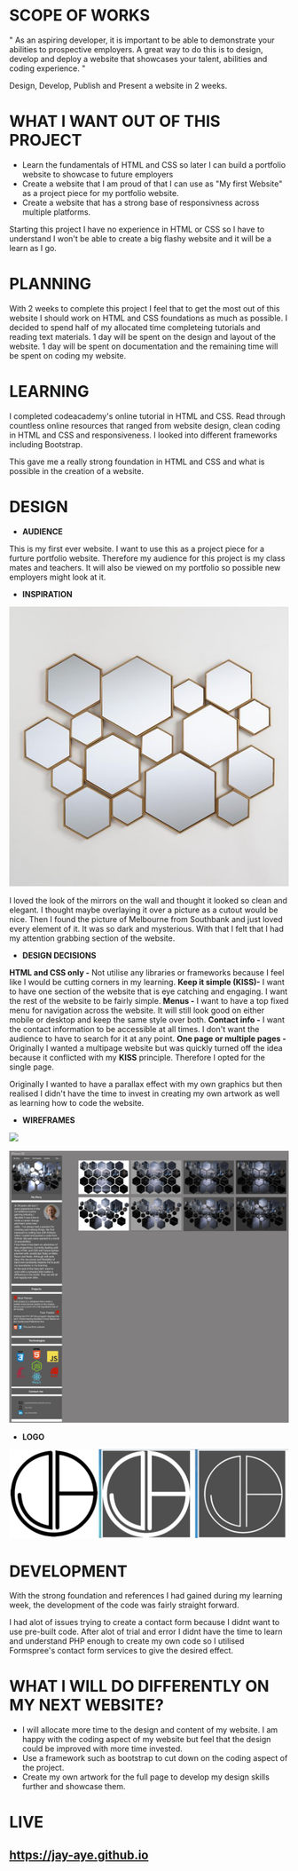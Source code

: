 # SCOPE OF WORKS

" As an aspiring developer, it is important to be able to demonstrate your abilities to prospective employers. A great way to do this is to design, develop and deploy a website that showcases your talent, abilities and coding experience. "

Design, Develop, Publish and Present a website in 2 weeks.

# WHAT I WANT OUT OF THIS PROJECT

* Learn the fundamentals of HTML and CSS so later I can build a portfolio website to showcase to future employers
* Create a website that I am proud of that I can use as "My first Website" as a project piece for my portfolio website.
* Create a website that has a strong base of responsivness across multiple platforms.

Starting this project I have no experience in HTML or CSS so I have to understand I won't be able to create a big flashy website and it will be a learn as I go.

# PLANNING

With 2 weeks to complete this project I feel that to get the most out of this website I should work on HTML and CSS foundations as much as possible.  I decided to spend half of my allocated time completeing tutorials and reading text materials. 1 day will be spent on the design and layout of the website.  1 day will be spent on documentation and the remaining time will be spent on coding my website.

# LEARNING

I completed codeacademy's online tutorial in HTML and CSS.  Read through countless online resources that ranged from website design, clean coding in HTML and CSS and responsiveness.  I looked into different frameworks including Bootstrap.

This gave me a really strong foundation in HTML and CSS and what is possible in the creation of a website.

# DESIGN

* **AUDIENCE**

This is my first ever website.  I want to use this as a project piece for a furture portfolio website.  Therefore my audience for this project is my class mates and teachers.  It will also be viewed on my portfolio so possible new employers might look at it.

* **INSPIRATION**

![](https://github.com/Jay-Aye/jay-aye.github.io/blob/master/images/MirrorInspiration.jpg)

I loved the look of the mirrors on the wall and thought it looked so clean and elegant.  I thought maybe overlaying it over a picture as a cutout would be nice.
Then I found the picture of Melbourne from Southbank and just loved every element of it.  It was so dark and mysterious.
With that I felt that I had my attention grabbing section of the website.

* **DESIGN DECISIONS**

**HTML and CSS only -**  Not utilise any libraries or frameworks because I feel like I would be cutting corners in my learning.
**Keep it simple (KISS)-**  I want to have one section of the website that is eye catching and engaging. I want the rest of the website to be fairly simple.
**Menus -** I want to have a top fixed menu for navigation across the website.  It will still look good on either mobile or desktop and keep the same style over both.
**Contact info -** I want the contact information to be accessible at all times.  I don't want the audience to have to search for it at any point.
**One page or multiple pages -** Originally I wanted a multipage website but was quickly turned off the idea because it conflicted with my **KISS** principle.  Therefore I opted for the single page.

Originally I wanted to have a parallax effect with my own graphics but then realised I didn't have the time to invest in creating my own artwork as well as learning how to code the website.

* **WIREFRAMES**

![](https://github.com/Jay-Aye/jay-aye.github.io/blob/master/images/centerpiece.PNG)

![](https://github.com/Jay-Aye/jay-aye.github.io/blob/master/images/Layout.PNG)

* **LOGO**

![](https://github.com/Jay-Aye/jay-aye.github.io/blob/master/images/logos.PNG)

# DEVELOPMENT

With the strong foundation and references I had gained during my learning week, the development of the code was fairly straight forward.

I had alot of issues trying to create a contact form because I didnt want to use pre-built code.  After alot of trial and error I didnt have the time to learn and understand PHP enough to create my own code so I utilised Formspree's contact form services to give the desired effect.

# WHAT I WILL DO DIFFERENTLY ON MY NEXT WEBSITE?

* I will allocate more time to the design and content of my website.  I am happy with the coding aspect of my website but feel that the design could be improved with more time invested.
* Use a framework such as bootstrap to cut down on the coding aspect of the project.
* Create my own artwork for the full page to develop my design skills further and showcase them.

# LIVE

## https://jay-aye.github.io

